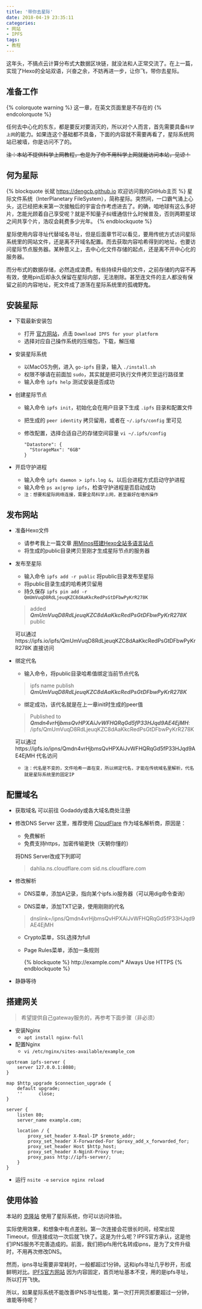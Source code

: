 ```yaml
---
title: '带你去星际'
date: 2018-04-19 23:35:11
categories:
- 网站
- IPFS
tags:
- 教程
---
```

这年头，不搞点云计算分布式大数据区块链，就没法和人正常交流了。在上一篇，实现了Hexo的全站双语，兴奋之余，不妨再进一步，让你飞，带你去星际。

<!--more-->

## 准备工作
{% colorquote warning %}
这一章，在英文页面里是不存在的
{% endcolorquote %}

任何去中心化的东东，都是要反对要消灭的，所以对个人而言，首先需要具备`科学上网`的能力。如果连这个基础都不具备，下面的内容就不需要再看了，星际系统网站已被墙，你是访问不了的。

~~注：本站不提供科学上网教程，也是为了你不用科学上网就能访问本站，见谅！~~

## 何为星际
{% blockquote 长斌 https://dengcb.github.io 欢迎访问我的GitHub主页 %}
星际文件系统（InterPlanetary FileSystem），简称星际。突然间，一口霸气涌上心头，这已经把未来第一次接触后的宇宙合作考虑进去了。的确，咱地球有这么多好片，怎能光顾着自己享受呢？就是不知量子纠缠通信什么时候普及，否则两颗星球之间共享个片，浩叹会耗费多少光年。
{% endblockquote %}

星际使用内容寻址代替域名寻址，但是后面章节可以看见，要用传统方式访问星际系统里的网站文件，还是离不开域名配置。而去获取内容哈希得到的地址，也要访问星际节点服务器。某种意义上，去中心化文件存储的起点，还是离不开中心化的服务器。

而分布式的数据存储，必然造成浪费。有些持续升级的文件，之前存储的内容不再有效，使用pin后却永久保留在星际内部，无法剔除。甚至连文件的主人都没有保留之前的内容地址，死文件成了游荡在星际系统里的孤魂野鬼。

## 安装星际
- 下载最新安装包
  - 打开 [官方网站](https://ipfs.io/docs/install/)，点击 `Download IPFS for your platform`
  - 选择对应自己操作系统的压缩包，下载，解压缩
  
  
- 安装星际系统
  - 以MacOS为例，进入 `go-ipfs` 目录，输入 `./install.sh`
  - 权限不够请在前面加 `sudo`，其实就是把可执行文件拷贝至运行路径里
  - 输入命令 `ipfs help` 测试安装是否成功
  
  
- 创建星际节点
  - 输入命令 `ipfs init`，初始化会在用户目录下生成 `.ipfs` 目录和配置文件
  - 把生成的 `peer identity` 拷贝留用，或者在 `~/.ipfs/config` 里可见
  - 修改配置，选择合适自己的存储空间容量 `vi ~/.ipfs/config`

        "Datastore": {
          "StorageMax": "6GB"
        }
  
  
- 开启守护进程
  - 输入命令 `ipfs daemon > ipfs.log &`，以后台进程方式启动守护进程
  - 输入命令 `ps ax|grep ipfs`，检查守护进程是否启动成功
  - `注：想要和星际网络连接，需要全局科学上网，甚至最好在墙外操作`

## 发布网站
- 准备Hexo文件
  - 请参考我上一篇文章 [用Minos搭建Hexo全站多语言站点](/zh/hexo-minos-multi-language/)
  - 将生成的public目录拷贝至刚才生成星际节点的服务器
  
  
- 发布至星际
  - 输入命令 `ipfs add -r public` 将public目录发布至星际
  - 将public目录生成的哈希拷贝留用
  - 持久保存 `ipfs pin add -r QmUmVuqD8RdLjeuqKZC8dAaKkcRedPsGtDFbwPyKrR278K`
  > added ***QmUmVuqD8RdLjeuqKZC8dAaKkcRedPsGtDFbwPyKrR278K*** public

    可以通过https://ipfs.io/ipfs/QmUmVuqD8RdLjeuqKZC8dAaKkcRedPsGtDFbwPyKrR278K 直接访问
  
  
- 绑定代名
  - 输入命令，将public目录哈希值绑定当前节点代名
  > ipfs name publish ***QmUmVuqD8RdLjeuqKZC8dAaKkcRedPsGtDFbwPyKrR278K***

  - 绑定成功，该代名就是在上一章init时生成的peer值
  > Published to ***Qmdn4vrHjbmsQvHPXAiJvWFHQRqGd5fP33HJqd9AE4EjMH***: /ipfs/QmUmVuqD8RdLjeuqKZC8dAaKkcRedPsGtDFbwPyKrR278K

    可以通过https://ipfs.io/ipns/Qmdn4vrHjbmsQvHPXAiJvWFHQRqGd5fP33HJqd9AE4EjMH 代名访问

  - `注：代名是不变的，文件哈希一直在变，所以绑定代名，才能在传统域名里解析，代名就是星际系统里的固定IP`

## 配置域名
- 获取域名
  可以前往 Godaddy或各大域名商处注册
  
  
- 修改DNS Server
  这里，推荐使用 [CloudFlare](https://www.cloudflare.com) 作为域名解析商，原因是：
  - 免费解析
  - 免费支持https，加密传输更快（天朝你懂的）

  将DNS Server改成下列即可
  > dahlia.ns.cloudflare.com
  > sid.ns.cloudflare.com
  
  
- 修改解析
  - DNS菜单，添加A记录，指向某个ipfs.io服务器（可以用dig命令查询）

  - DNS菜单，添加TXT记录，使用刚刚的代名
  > dnslink=/ipns/Qmdn4vrHjbmsQvHPXAiJvWFHQRqGd5fP33HJqd9AE4EjMH

  - Crypto菜单，SSL选择为full
  - Page Rules菜单，添加一条规则

    {% blockquote %}
    ht<span>tp://</span>exa<span>mple.c</span>om/*
    Always Use HTTPS
    {% endblockquote %}
  
  
- 静静等待

## 搭建网关
> 希望提供自己gateway服务的，再参考下面步骤（非必须）

- 安装Nginx
  - `apt install nginx-full`
- 配置Nginx
  - `vi /etc/nginx/sites-available/example_com`
``` nginx
upstream ipfs-server {
    server 127.0.0.1:8080;
}

map $http_upgrade $connection_upgrade {
    default upgrade;
    ''      close;
}

server {
    listen 80;
    server_name example.com;

    location / {
        proxy_set_header X-Real-IP $remote_addr;
        proxy_set_header X-Forwarded-For $proxy_add_x_forwarded_for;
        proxy_set_header Host $http_host;
        proxy_set_header X-NginX-Proxy true;
        proxy_pass http://ipfs-server/;
    }
}
```
  - 运行 `nsite -e` `service nginx reload`

## 使用体验
本站的 [克隆站](https://dengcb.net) 使用了星际系统，你可以访问体验。

实际使用效果，和想象中有点差别。第一次连接会花很长时间，经常出现Timeout，但连接成功一次后就飞快了。这是为什么呢？IPFS官方承认，这是他们IPNS服务不完善造成的。前面，我们把ipfs用代名转成ipns，是为了文件升级时，不用再次修改DNS。

然而，ipns寻址需要非常耗时，一般都超过1分钟。这和ipfs寻址几乎秒开，形成鲜明对比。[IPFS官方网站](https://ipfs.io) 因为内容固定，首页地址基本不变，用的是ipfs寻址，所以打开飞快。

所以，如果星际系统不能改善IPNS寻址性能，第一次打开网页都要超过一分钟，谁能等待呢？